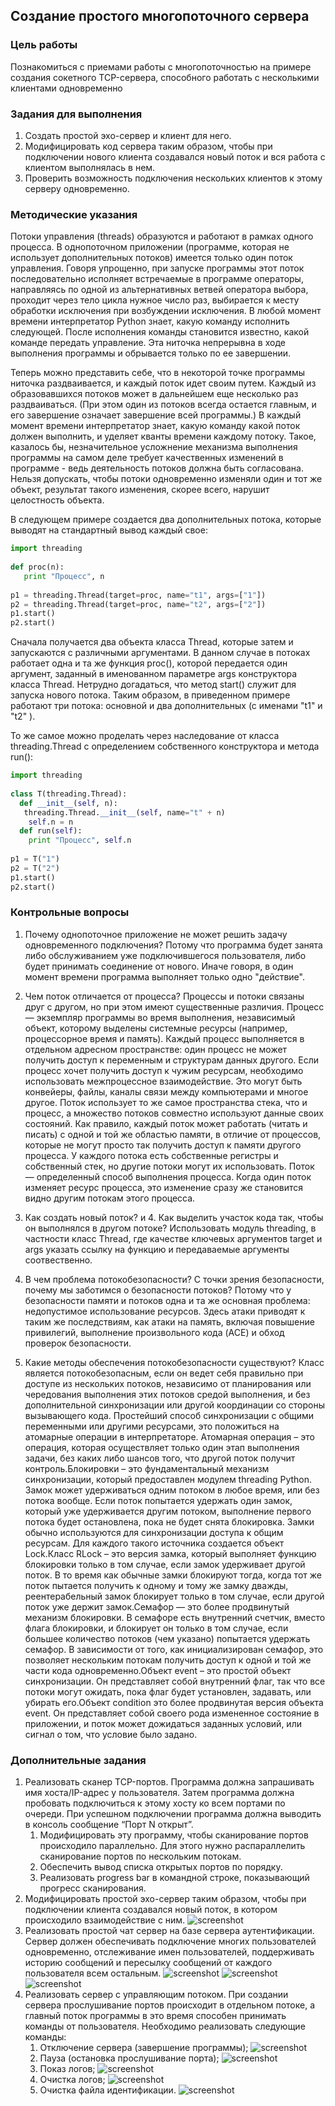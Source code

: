 <!----- Conversion time: 0.718 seconds.
Using this Markdown file:

1. Cut and paste this output into your source file.
2. See the notes and action items below regarding this conversion run.
3. Check the rendered output (headings, lists, code blocks, tables) for proper
   formatting and use a linkchecker before you publish this page.

Conversion notes:

* Docs to Markdown version 1.0β17
* Wed Sep 18 2019 01:52:00 GMT-0700 (PDT)
* Source doc: https://docs.google.com/open?id=1SEODmwLcgVdQijJMZ6Xc3YQ0lqnkc72w-gccG4AkpqU
----->

## Создание простого многопоточного сервера

### Цель работы

Познакомиться с приемами работы с многопоточностью на примере создания сокетного TCP-сервера, способного работать с несколькими клиентами одновременно

### Задания для выполнения

1. Создать простой эхо-сервер и клиент для него.
2. Модифицировать код сервера таким образом, чтобы при подключении нового клиента создавался новый поток и вся работа с клиентом выполнялась в нем.
3. Проверить возможность подключения нескольких клиентов к этому серверу одновременно. 

### Методические указания

Потоки управления (threads) образуются и работают в рамках одного процесса. В однопоточном приложении (программе, которая не использует дополнительных потоков) имеется только один поток управления. Говоря упрощенно, при запуске программы этот поток последовательно исполняет встречаемые в программе операторы, направляясь по одной из альтернативных ветвей оператора выбора, проходит через тело цикла нужное число раз, выбирается к месту обработки исключения при возбуждении исключения. В любой момент времени интерпретатор Python знает, какую команду исполнить следующей. После исполнения команды становится известно, какой команде передать управление. Эта ниточка непрерывна в ходе выполнения программы и обрывается только по ее завершении.

Теперь можно представить себе, что в некоторой точке программы ниточка раздваивается, и каждый поток идет своим путем. Каждый из образовавшихся потоков может в дальнейшем еще несколько раз раздваиваться. (При этом один из потоков всегда остается главным, и его завершение означает завершение всей программы.) В каждый момент времени интерпретатор знает, какую команду какой поток должен выполнить, и уделяет кванты времени каждому потоку. Такое, казалось бы, незначительное усложнение механизма выполнения программы на самом деле требует качественных изменений в программе - ведь деятельность потоков должна быть согласована. Нельзя допускать, чтобы потоки одновременно изменяли один и тот же объект, результат такого изменения, скорее всего, нарушит целостность объекта.

В следующем примере создается два дополнительных потока, которые выводят на стандартный вывод каждый свое:

```python
import threading
 
def proc(n):
   print "Процесс", n
 
p1 = threading.Thread(target=proc, name="t1", args=["1"])
p2 = threading.Thread(target=proc, name="t2", args=["2"])
p1.start()
p2.start()
```

Сначала получается два объекта класса Thread, которые затем и запускаются с различными аргументами. В данном случае в потоках работает одна и та же функция proc(), которой передается один аргумент, заданный в именованном параметре args конструктора класса Thread. Нетрудно догадаться, что метод start() служит для запуска нового потока. Таким образом, в приведенном примере работают три потока: основной и два дополнительных (с именами "t1" и "t2" ).

То же самое можно проделать через наследование от класса threading.Thread с определением собственного конструктора и метода run():

```python
import threading
 
class T(threading.Thread):
  def __init__(self, n):
   threading.Thread.__init__(self, name="t" + n)
    self.n = n
  def run(self):
    print "Процесс", self.n
 
p1 = T("1")
p2 = T("2")
p1.start()
p2.start()
```

### Контрольные вопросы

1. Почему однопоточное приложение не может решить задачу одновременного подключения?
Потому что программа будет занята либо обслуживанием уже подключившегося пользователя, либо будет принимать соединение от нового. Иначе говоря, в один момент времени программа выполняет только одно "действие".

2. Чем поток отличается от процесса?
Процессы и потоки связаны друг с другом, но при этом имеют существенные различия. Процесс — экземпляр программы во время выполнения, независимый объект, которому выделены системные ресурсы (например, процессорное время и память). Каждый процесс выполняется в отдельном адресном пространстве: один процесс не может получить доступ к переменным и структурам данных другого. Если процесс хочет получить доступ к чужим ресурсам, необходимо использовать межпроцессное взаимодействие. Это могут быть конвейеры, файлы, каналы связи между компьютерами и многое другое. Поток использует то же самое пространства стека, что и процесс, а множество потоков совместно используют данные своих состояний. Как правило, каждый поток может работать (читать и писать) с одной и той же областью памяти, в отличие от процессов, которые не могут просто так получить доступ к памяти другого процесса. У каждого потока есть собственные регистры и собственный стек, но другие потоки могут их использовать. Поток — определенный способ выполнения процесса. Когда один поток изменяет ресурс процесса, это изменение сразу же становится видно другим потокам этого процесса.

3. Как создать новый поток? и 4. Как выделить участок кода так, чтобы он выполнялся в другом потоке?
Использовать модуль threading, в частности класс Thread, где качестве ключевых аргументов target и args указать ссылку на функцию и передаваемые аргументы соотвественно.

5. В чем проблема потокобезопасности?
С точки зрения безопасности, почему мы заботимся о безопасности потоков? Потому что у безопасности памяти и потоков одна и та же основная проблема: недопустимое использование ресурсов. Здесь атаки приводят к таким же последствиям, как атаки на память, включая повышение привилегий, выполнение произвольного кода (ACE) и обход проверок безопасности.

6. Какие методы обеспечения потокобезопасности существуют?
Класс является потокобезопасным, если он ведет себя правильно при доступе из нескольких потоков, независимо от планирования или чередования выполнения этих потоков средой выполнения, и без дополнительной синхронизации или другой координации со стороны вызывающего кода. Простейший способ синхронизации с общими переменными или другими ресурсами, это положиться на атомарные операции в интерпретаторе. Атомарная операция – это операция, которая осуществляет только один этап выполнения задачи, без каких либо шансов того, что другой поток получит контроль.Блокировки – это фундаментальный механизм синхронизации, который предоставлен модулем threading Python. Замок может удерживаться одним потоком в любое время, или без потока вообще. Если поток попытается удержать один замок, который уже удерживается другим потоком, выполнение первого потока будет остановлена, пока не будет снята блокировка. Замки обычно используются для синхронизации доступа к общим ресурсам. Для каждого такого источника создается объект Lock.Класс RLock – это версия замка, который выполняет функцию блокировки только в том случае, если замок удерживает другой поток. В то время как обычные замки блокируют тогда, когда тот же поток пытается получить к одному и тому же замку дважды, реентерабельный замок блокирует только в том случае, если другой поток уже держит замок.Семафор — это более продвинутый механизм блокировки. В семафоре есть внутренний счетчик, вместо флага блокировки, и блокирует он только в том случае, если большее количество потоков (чем указано) попытается удержать семафор. В зависимости от того, как инициализирован семафор, это позволяет нескольким потокам получить доступ к одной и той же части кода одновременно.Объект event – это простой объект синхронизации. Он представляет собой внутренний флаг, так что все потоки могут ожидать, пока флаг будет установлен, задавать, или убирать его.Объект condition это более продвинутая версия объекта event. Он представляет собой своего рода измененное состояние в приложении, и поток может дожидаться заданных условий, или сигнал о том, что условие было задано.

### Дополнительные задания

1. Реализовать сканер TCP-портов. Программа должна запрашивать имя хоста/IP-адрес у пользователя. Затем программа должна пробовать подключиться к этому хосту ко всем портами по очереди. При успешном подключении программа должна выводить в консоль сообщение “Порт N открыт”. 
    1. Модифицировать эту программу, чтобы сканирование портов происходило параллельно. Для этого нужно распараллелить сканирование портов по нескольким потокам. 
    2. Обеспечить вывод списка открытых портов по порядку.
    3. Реализовать progress bar в командной строке, показывающий прогресс сканирования.
2. Модифицировать простой эхо-сервер таким образом, чтобы при подключении клиента создавался новый поток, в котором происходило взаимодействие с ним.
![screenshot](/screenshots/2.png)
3. Реализовать простой чат сервер на базе сервера аутентификации. Сервер должен обеспечивать подключение многих пользователей одновременно, отслеживание имен пользователей, поддерживать историю сообщений и пересылку сообщений от каждого пользователя всем остальным. 
![screenshot](/screenshots/3.1.png)
![screenshot](/screenshots/3.2.png)
![screenshot](/screenshots/3.3.png)
4. Реализовать сервер с управляющим потоком. При создании сервера прослушивание портов происходит в отдельном потоке, а главный поток программы в это время способен принимать команды от пользователя. Необходимо реализовать следующие команды:
    1. Отключение сервера (завершение программы);
   ![screenshot](/screenshots/4.1.png)
    2. Пауза (остановка прослушивание порта);
   ![screenshot](/screenshots/4.2.png)
    3. Показ логов;
   ![screenshot](/screenshots/4.3.png)
    4. Очистка логов;
   ![screenshot](/screenshots/4.4.png)
    5. Очистка файла идентификации.
   ![screenshot](/screenshots/4.5.png)

<!-- Docs to Markdown version 1.0β17 -->
